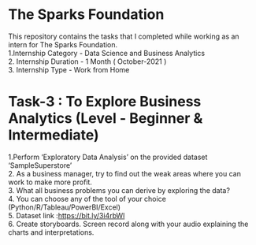 # The Sparks Foundation
This repository contains the tasks that I completed while working as an intern for The Sparks Foundation.
</br>
1.Internship Category - Data Science and Business Analytics
</br>
2. Internship Duration - 1 Month ( October-2021 )
</br>
3. Internship Type - Work from Home
</br>

# Task-3 : To Explore Business Analytics (Level - Beginner & Intermediate)

 1.Perform ‘Exploratory Data Analysis’ on the provided dataset ‘SampleSuperstore’
  </br>
 2. As a business manager, try to find out the weak areas where you can work to make more profit.
  </br>
 3. What all business problems you can derive by exploring the data?
  </br>
 4. You can choose any of the tool of your choice (Python/R/Tableau/PowerBI/Excel)
  </br>
 5. Dataset link :https://bit.ly/3i4rbWl
  </br>
 6. Create storyboards. Screen record along with your audio explaining the charts and interpretations.
